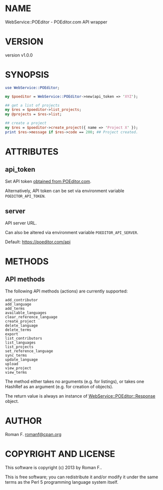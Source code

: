 # NAME

WebService::POEditor - POEditor.com API wrapper

# VERSION

version v1.0.0

# SYNOPSIS

```perl
use WebService::POEditor;

my $poeditor = WebService::POEditor->new(api_token => 'XYZ');

## get a list of projects
my $res = $poeditor->list_projects;
my @projects = $res->list;

## create a project
my $res = $poeditor->create_project({ name => 'Project X' });
print $res->message if $res->code == 200; ## Project created.
```

# ATTRIBUTES

## api\_token

Set API token [obtained from POEditor.com](https://poeditor.com/account/api).

Alternatively, API token can be set via environment variable `POEDITOR_API_TOKEN`.

## server

API server URL.

Can also be altered via environment variable `POEDITOR_API_SERVER`.

Default: https://poeditor.com/api

# METHODS

## API methods

The following API methods (actions) are currently supported:

    add_contributor
    add_language
    add_terms
    available_languages
    clear_reference_language
    create_project
    delete_language
    delete_terms
    export
    list_contributors
    list_languages
    list_projects
    set_reference_language
    sync_terms
    update_language
    upload
    view_project
    view_terms

The method either takes no arguments (e.g. for listings), or takes one HashRef
as an argument (e.g. for creation of objects).

The return value is always an instance of [WebService::POEditor::Response](http://search.cpan.org/perldoc?WebService::POEditor::Response) object.

# AUTHOR

Roman F. <romanf@cpan.org>

# COPYRIGHT AND LICENSE

This software is copyright (c) 2013 by Roman F..

This is free software; you can redistribute it and/or modify it under
the same terms as the Perl 5 programming language system itself.
